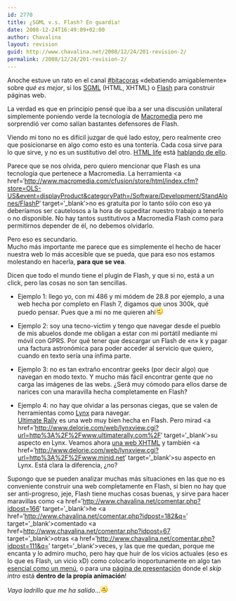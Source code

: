 ```yaml
---
id: 2770
title: ¿SGML v.s. Flash? En guardia!
date: 2008-12-24T16:49:09+02:00
author: Chavalina
layout: revision
guid: http://www.chavalina.net/2008/12/24/201-revision-2/
permalink: /2008/12/24/201-revision-2/
---
```

Anoche estuve un rato en el canal <a href=&prime;http://www.bitacoras.com/chat/&prime; target=&prime;_blank&prime;>#bitacoras</a> «debatiendo amigablemente» sobre _qué es mejor_, si los <a href=&prime;http://en.wikipedia.org/wiki/SGML&prime; target=&prime;_blank&prime;>SGML</a> (HTML, XHTML) o <a href=http://www.macromedia.com/software/flash/&prime; target=&prime;_blank&prime;>Flash</a> para construir páginas web.

La verdad es que en principio pensé que iba a ser una discusión unilateral simplemente poniendo verde la tecnolog&iacute;a de <a href=&prime;http://www.macromedia.com/&prime; target=&prime;_blank&prime;>Macromedia</a> pero me sorprendió ver como sal&iacute;an bastantes defensores de Flash. 

Viendo mi tono no es dif&iacute;cil juzgar de qué lado estoy, pero realmente creo que posicionarse en algo como esto es una tonter&iacute;a. Cada cosa sirve para lo que sirve, y no es un sustitutivo del otro. <a href=&prime;http://www.htmllife.com/&prime; target=&prime;_blank&prime;>HTML life</a> está <a href=&prime;http://www.htmllife.com/archivos/flash\_no\_es\_un\_medio\_alternativo/&prime; target=&prime;\_blank&prime;>hablando de ello</a>.

Parece que se nos olvida, pero quiero mencionar que Flash es una tecnolog&iacute;a que pertenece a Macromedia. La herramienta <a href=&prime;http://www.macromedia.com/cfusion/store/html/index.cfm?store=OLS-US&event=displayProduct&categoryPath=/Software/Development/StandAlones/FlashP&prime; target=&prime;_blank&prime;>no es gratuita</a> por lo tanto sólo con eso ya deber&iacute;amos ser cautelosos a la hora de supeditar nuestro trabajo a tenerlo o no disponible. No hay tantos sustitutivos a Macromedia Flash como para permitirnos depender de él, no debemos olvidarlo.

Pero eso es secundario.  
Mucho más importante me parece que es simplemente el hecho de hacer nuestra web lo más accesible que se pueda, que para eso nos estamos molestando en hacerla, **para que se vea**.

Dicen que todo el mundo tiene el plugin de Flash, y que si no, está a un click, pero las cosas no son tan sencillas.

  * Ejemplo 1: llego yo, con mi 486 y mi módem de 28.8 por ejemplo, a una web hecha por completo en Flash 7, digamos que unos 300k, qué puedo pensar. Pues que a mi no me quieren ah&iacute;![emo](/imagenes/emoticonos/guino.gif) 


  * Ejemplo 2: soy una tecno-victim y tengo que navegar desde el pueblo de mis abuelos donde me obligan a estar con mi portátil mediante mi móvil con GPRS. Por qué tener que descargar un Flash de «n» k y pagar una factura astronómica para poder acceder al servicio que quiero, cuando en texto ser&iacute;a una &iacute;nfima parte.


  * Ejemplo 3: no es tan extra&ntilde;o encontrar geeks (por decir algo) que navegan en modo texto. Y mucho más fácil encontrar gente que no carga las imágenes de las webs. &iquest;Será muy cómodo para ellos darse de narices con una maravilla hecha completamente en Flash?


  * Ejemplo 4: no hay que olvidar a las personas ciegas, que se valen de herramientas como <a href=&prime;http://lynx.browser.org/&prime; target=&prime;_blank&prime;>Lynx</a> para navegar.  
    <a href=&prime;http://www.ultimaterally.com/&prime; target=&prime;_blank&prime;>Ultimate Rally</a> es una web muy bien hecha en Flash. Pero mirad <a href=&prime;http://www.delorie.com/web/lynxview.cgi?url=http%3A%2F%2Fwww.ultimaterally.com%2F&prime; target=&prime;_blank&prime;>su aspecto en Lynx</a>. Veamos ahora <a href=&prime;http://www.minid.net/&prime; target=&prime;_blank&prime;>una web XHTML</a> y también <a href=&prime;http://www.delorie.com/web/lynxview.cgi?url=http%3A%2F%2Fwww.minid.net&prime; target=&prime;_blank&prime;>su aspecto en Lynx</a>. Está clara la diferencia, &iquest;no?

Supongo que se pueden analizar muchas más situaciones en las que no es conveniente construir una web completamente en Flash, si bien no hay que ser anti-progreso, jeje, Flash tiene muchas cosas buenas, y sirve para hacer maravillas como <a href=&prime;http://www.chavalina.net/comentar.php?idpost=166&prime; target=&prime;_blank&prime;>he</a> <a href=&prime;http://www.chavalina.net/comentar.php?idpost=182&q=&prime; target=&prime;_blank&prime;>comentado</a> <a href=http://www.chavalina.net/comentar.php?idpost=67 target=&prime;_blank&prime;>otras</a> <a href=&prime;http://www.chavalina.net/comentar.php?idpost=111&q=&prime; target=&prime;_blank&prime;>veces</a>, y las que me quedan, porque me encanta y lo admiro mucho, pero hay que huir de los vicios actuales (eso es lo que es Flash, un vicio xD) como colocarlo inoportunamente en algo tan <a href=&prime;http://usalo.blogspot.com/2004/07/despligate-men.html&prime; target=&prime;_blank&prime;>esencial como un men&uacute;</a>, o para una <a href=&prime;http://usalo.blogspot.com/2004/07/para-qu-sirve-una-pgina-intermedia.html&prime; target=&prime;_blank&prime;>página de presentación</a> donde el _skip intro_ está **dentro de la propia animación**!

_Vaya ladrillo que me ha salido_…![emo](/imagenes/emoticonos/asqueado.gif)